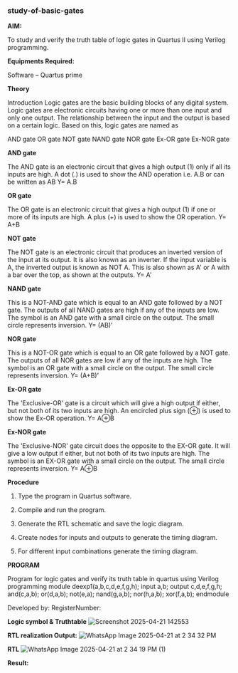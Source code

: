 ### study-of-basic-gates

**AIM:** 

To study and verify the truth table of logic gates in Quartus II using Verilog programming.

**Equipments Required:**

Software – Quartus prime 

**Theory**

Introduction Logic gates are the basic building blocks of any digital system. Logic gates are electronic circuits having one or more than one input and only one output. The relationship between the input and the output is based on a certain logic. Based on this, logic gates are named as

AND gate OR gate NOT gate NAND gate NOR gate Ex-OR gate Ex-NOR gate

**AND gate**

The AND gate is an electronic circuit that gives a high output (1) only if all its inputs are high. A dot (.) is used to show the AND operation i.e. A.B or can be written as AB
Y= A.B

**OR gate** 

The OR gate is an electronic circuit that gives a high output (1) if one or more of its inputs are high. A plus (+) is used to show the OR operation.
Y= A+B

**NOT gate**

The NOT gate is an electronic circuit that produces an inverted version of the input at its output. It is also known as an inverter. If the input variable is A, the inverted output is known as NOT A. This is also shown as A' or A with a bar over the top, as shown at the outputs.
Y= A'

**NAND gate**

This is a NOT-AND gate which is equal to an AND gate followed by a NOT gate. The outputs of all NAND gates are high if any of the inputs are low. The symbol is an AND gate with a small circle on the output. The small circle represents inversion.
Y= (AB)’

**NOR gate**

This is a NOT-OR gate which is equal to an OR gate followed by a NOT gate. The outputs of all NOR gates are low if any of the inputs are high. The symbol is an OR gate with a small circle on the output. The small circle represents inversion.
Y= (A+B)’

**Ex-OR gate**

The 'Exclusive-OR' gate is a circuit which will give a high output if either, but not both of its two inputs are high. An encircled plus sign (⊕) is used to show the Ex-OR operation.
Y= A⊕B

**Ex-NOR gate**

The 'Exclusive-NOR' gate circuit does the opposite to the EX-OR gate. It will give a low output if either, but not both of its two inputs are high. The symbol is an EX-OR gate with a small circle on the output. The small circle represents inversion.
Y= A⊕B

**Procedure** 

1.	Type the program in Quartus software.

2.	Compile and run the program.

3.	Generate the RTL schematic and save the logic diagram.

4.	Create nodes for inputs and outputs to generate the timing diagram.

5.	For different input combinations generate the timing diagram.


**PROGRAM**

Program for logic gates and verify its truth table in quartus using Verilog programming
module deexp1(a,b,c,d,e,f,g,h);
input a,b;
output c,d,e,f,g,h;
and(c,a,b);
or(d,a,b);
not(e,a);
nand(g,a,b);
nor(h,a,b);
xor(f,a,b);
endmodule

 Developed by: RegisterNumber: 
 
**Logic symbol & Truthtable**
![Screenshot 2025-04-21 142553](https://github.com/user-attachments/assets/88950467-0a43-418d-ba96-cef389fb9078)


**RTL realization Output:** 
![WhatsApp Image 2025-04-21 at 2 34 32 PM](https://github.com/user-attachments/assets/99928a87-3549-4ad5-acc3-f716d21a783b)


**RTL**
![WhatsApp Image 2025-04-21 at 2 34 19 PM (1)](https://github.com/user-attachments/assets/a81f7eae-33b6-4cf7-aff6-b51f3d0482d1)


**Result:**





